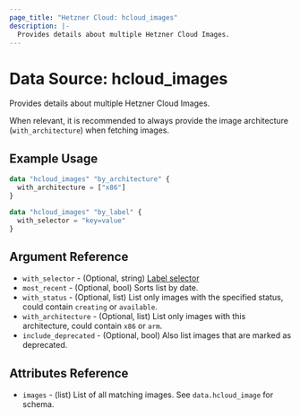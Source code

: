 ```yaml
---
page_title: "Hetzner Cloud: hcloud_images"
description: |-
  Provides details about multiple Hetzner Cloud Images.
---
```


# Data Source: hcloud_images

Provides details about multiple Hetzner Cloud Images.

When relevant, it is recommended to always provide the image architecture
(`with_architecture`) when fetching images.

## Example Usage

```terraform
data "hcloud_images" "by_architecture" {
  with_architecture = ["x86"]
}

data "hcloud_images" "by_label" {
  with_selector = "key=value"
}
```

## Argument Reference

- `with_selector` - (Optional, string) [Label selector](https://docs.hetzner.cloud/#overview-label-selector)
- `most_recent` - (Optional, bool) Sorts list by date.
- `with_status` - (Optional, list) List only images with the specified status, could contain `creating` or `available`.
- `with_architecture` - (Optional, list) List only images with this architecture, could contain `x86` or `arm`.
- `include_deprecated` - (Optional, bool) Also list images that are marked as deprecated.

## Attributes Reference

- `images` - (list) List of all matching images. See `data.hcloud_image` for schema.
